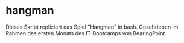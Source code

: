 # hangman
Dieses Skript repliziert das Spiel "Hangman" in bash. Geschrieben im Rahmen des ersten Monats des IT-Bootcamps von BearingPoint.
